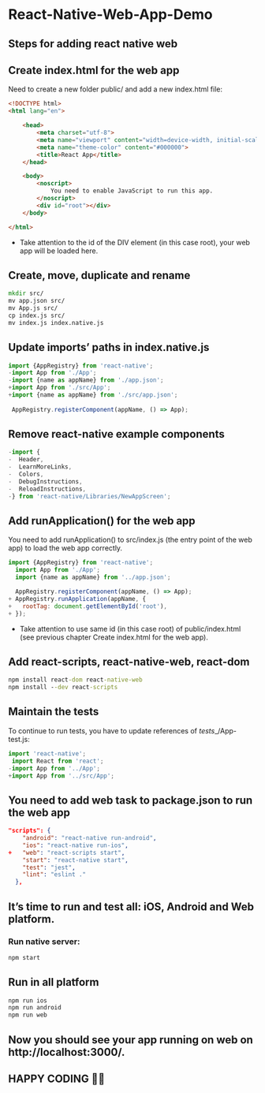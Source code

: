 # React-Native-Web-App-Demo

## Steps for adding react native web

## Create index.html for the web app
Need to create a new folder public/ and add a new index.html file:

```html
<!DOCTYPE html>
<html lang="en">

    <head>
        <meta charset="utf-8">
        <meta name="viewport" content="width=device-width, initial-scale=1, shrink-to-fit=no">
        <meta name="theme-color" content="#000000">
        <title>React App</title>
    </head>

    <body>
        <noscript>
            You need to enable JavaScript to run this app.
        </noscript>
        <div id="root"></div>
    </body>

</html>
```
* Take attention to the id of the DIV element (in this case root), your web app will be loaded here.
## Create, move, duplicate and rename
```cmd
mkdir src/
mv app.json src/
mv App.js src/
cp index.js src/
mv index.js index.native.js
```
## Update imports’ paths in index.native.js
```js
import {AppRegistry} from 'react-native';
-import App from './App';
-import {name as appName} from './app.json';
+import App from './src/App';
+import {name as appName} from './src/app.json';
 
 AppRegistry.registerComponent(appName, () => App);
```
## Remove react-native example components
```js
-import {
-  Header,
-  LearnMoreLinks,
-  Colors,
-  DebugInstructions,
-  ReloadInstructions,
-} from 'react-native/Libraries/NewAppScreen';
```
## Add runApplication() for the web app
You need to add runApplication() to src/index.js (the entry point of the web app) to load the web app correctly.
```js
import {AppRegistry} from 'react-native';
  import App from './App';
  import {name as appName} from '../app.json';

  AppRegistry.registerComponent(appName, () => App);
+ AppRegistry.runApplication(appName, {
+   rootTag: document.getElementById('root'),
+ });
```
* Take attention to use same id (in this case root) of public/index.html (see previous chapter Create index.html for the web app).
## Add react-scripts, react-native-web, react-dom
```cmd
npm install react-dom react-native-web
npm install --dev react-scripts
```
## Maintain the tests
To continue to run tests, you have to update references of _tests__/App-test.js:
```js
import 'react-native';
 import React from 'react';
-import App from '../App';
+import App from '../src/App';
```
## You need to add web task to package.json to run the web app
```json
"scripts": {
    "android": "react-native run-android",
    "ios": "react-native run-ios",
+   "web": "react-scripts start",
    "start": "react-native start",
    "test": "jest",
    "lint": "eslint ."
  },
```
## It’s time to run and test all: iOS, Android and Web platform.
### Run native server:
```cmd
npm start
```
## Run in all platform
```cmd
npm run ios
npm run android
npm run web
```
## Now you should see your app running on web on http://localhost:3000/.

## HAPPY CODING 👨‍💻
